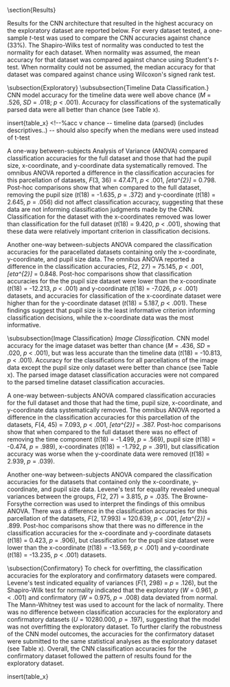 \section{Results}
<!-- % compared the removed component data to the full dataset, then compared the only-component datasets to each other. -->
<!-- % figure this shows what the removal of a variable does, and shows the relative importance of each individual component.. -->

<!-- %!Is this stuff actually necessary?
%!Should this stuff have it's own section -->
Results for the CNN architecture that resulted in the highest accuracy on the exploratory dataset are reported below. For every dataset tested, a one-sample _t_-test was used to compare the CNN accuracies against chance (33\%). The Shapiro-Wilks test of normality was conducted to test the normality for each dataset. When normality was assumed, the mean accuracy for that dataset was compared against chance using Student's _t_-test. When normality could not be assumed, the median accuracy for that dataset was compared against chance using Wilcoxon's signed rank test.

<!-- %When comparing classification accuracies between datasets, independent-samples between-subjects _t_-tests and Analyses of Variance (ANOVA) were implemented. When assumptions of normality were violated for these _t_-tests, the Mann-Whitney _U_ was used. When assumptions of normality were violated for the ANOVAs, the Kruskall-Wallis test was used. Multiple comparisons corrections to post-hoc _p_-values were implemented using Tukey's _HSD_. -->

\subsection{Exploratory}
\subsubsection{Timeline Data Classification.}
CNN model accuracy for the timeline data were well above chance (_M_ = .526, _SD_ = .018; _p_ < .001). Accuracy for classifications of the systematically parsed data were all better than chance (see Table x).

insert{table_x} <!--%acc v chance -- timeline data (parsed) (includes descriptives..) -- should also specify when the medians were used instead of t-test

A one-way between-subjects Analysis of Variance (ANOVA) compared classification accuracies for the full dataset and those that had the pupil size, x-coordinate, and y-coordinate data systematically removed. The omnibus ANOVA reported a difference in the classification accuracies for this parcellation of datasets, _F_(3, 36) = 47.471, _p_ < .001, _\[eta^{2}\]_ = 0.798. Post-hoc comparisons show that when compared to the full dataset, removing the pupil size (_t_(18) = -1.635, _p_ = .372) and y-coordinate (_t_(18) = 2.645, _p_ = .056) did not affect classification accuracy, suggesting that these data are not informing classification judgments made by the CNN. Classification for the dataset with the x-coordinates removed was lower than classification for the full dataset (_t_(18) = 9.420, _p_ < .001), showing that these data were relatively important criterion in classification decisions.
<!-- %!could also include comparisons between the var-removed datasets, but this seems to tell the story..right? -->

Another one-way between-subjects ANOVA compared the classification accuracies for the paracellated datasets containing only the x-coordinate, y-coordinate, and pupil size data. The omnibus ANOVA reported a difference in the classification accuracies, _F_(2, 27) = 75.145, _p_ < .001, _\[eta^{2}\]_ = 0.848. Post-hoc comparisons show that classification accuracies for the the pupil size dataset were lower than the x-coordinate (_t_(18) = -12.213, _p_ < .001) and y-coordinate (_t_(18) = -7.026, _p_ < .001) datasets, and accuracies for classification of the x-coordinate dataset were higher than for the y-coordinate dataset (_t_(18) = 5.187, _p_ < .001). These findings suggest that pupil size is the least informative criterion informing classification decisions, while the x-coordinate data was the most informative.

\subsubsection{Image Classification}
_Image Classification._ CNN model accuracy for the image dataset was better than chance (_M_ = .436, _SD_ = .020, _p_ < .001), but was less accurate than the timeline data (_t_(18) = -10.813, _p_ < .001). Accuracy for the classifications for all parcellations of the image data except the pupil size only dataset were better than chance (see Table x). The parsed image dataset classification accuracies were not compared to the parsed timeline dataset classification accuracies.

A one-way between-subjects ANOVA compared classification accuracies for the full dataset and those that had the time, pupil size, x-coordinate, and y-coordinate data systematically removed. The omnibus ANOVA reported a difference in the classification accuracies for this parcellation of the datasets, _F_(4, 45) = 7.093, _p_ < .001, _\[eta^{2}\]_ = .387. Post-hoc comparisons show that when compared to the full dataset there was no effect of removing the time component (_t_(18) = -1.499, _p_ = .569), pupil size (_t_(18) = -0.474, _p_ = .989), x-coordinates (_t_(18) = -1.792, _p_ = .391), but classification accuracy was worse when the y-coordinate data were removed (_t_(18) = 2.939, _p_ = .039).
<!-- %!^^^Had to change something, make sure references to the same pattern, etc. are still true. -->

Another one-way between-subjects ANOVA compared the classification accuracies for the datasets that contained only the x-coordinate, y-coordinate, and pupil size data. Levene's test for equality revealed unequal variances between the groups, _F_(2, 27) = 3.815, _p_ = .035. The Browne-Forsythe correction was used to interpret the findings of this omnibus ANOVA. There was a difference in the classification accuracies for this parcellation of the datasets, _F_(2, 17.993) = 120.639, _p_ < .001, _\[eta^{2}\]_ = .899. Post-hoc comparisons show that there was no difference in the classification accuracies for the x-coordinate and y-coordinate datasets (_t_(18) = 0.423, _p_ = .906), but classification for the pupil size dataset were lower than the x-coordinate (_t_(18) = -13.569, _p_ < .001) and y-coordinate (_t_(18) = -13.235, _p_ < .001) datasets.

\subsection{Confirmatory}
To check for overfitting, the classification accuracies for the exploratory and confirmatory datasets were compared. Levene's test indicated equality of variances (_F_(1, 298) = _p_ = .126), but the Shapiro-Wilk test for normality indicated that the exploratory (_W_ = 0.961, _p_ < .001) and confirmatory (_W_ = 0.975, _p_ = .008) data deviated from normal. The Mann-Whitney test was used to account for the lack of normality. There was no difference between classification accuracies for the exploratory and confirmatory datasets (_U_ = 10280.000, _p_ = .197), suggesting that the model was not overfitting the exploratory dataset. To further clarify the robustness of the CNN model outcomes, the accuracies for the confirmatory dataset were submitted to the same statistical analyses as the exploratory dataset (see Table x). Overall, the CNN classification accuracies for the confirmatory dataset followed the pattern of results found for the exploratory dataset.

insert{table_x} <!-- %breakdown of post-hoc tests for timeline data -- systematic var removal (could include a column or note explicitly addressing how each comparison does or does not follow the pattern shown in the exploratory dataset) -->

<!-- %---- -->

<!-- %! ACTUALLY -- Should we report everything for the confirmatory dataset, then put everything from the exploratory dataset in the table and just comment on whether each comparison shows the same pattern of results in the exploratory and confirmatory datasets?
%! Or maybe we should just report everything in text and forget about the tables? hmm..... -->

<!-- % so, when using raw data, less information needed from the actual image, when using raw data, image information may actually provide more insight?
% raw data has a higher resolution -->